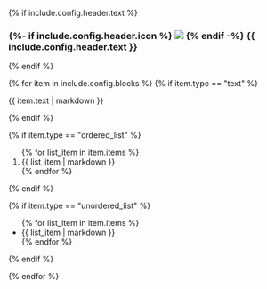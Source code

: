 {% if include.config.header.text %}
<h3 class="flex items-center">
{%- if include.config.header.icon %}
<img class="mr-1.5 w-5 h-5" src="https://docs.konghq.com/assets/images/icons/documentation/icn-{{ include.config.header.icon }}.svg" />
{% endif -%}
{{ include.config.header.text }}
</h3>
{% endif %}

{% for item in include.config.blocks %}
{% if item.type == "text" %}

<p>{{ item.text | markdown }}</p>
{% endif %}

{% if item.type == "ordered_list" %}

<ol>
{% for list_item in item.items %}
<li>{{ list_item | markdown }}</li>
{% endfor %}
</ol>
{% endif %}

{% if item.type == "unordered_list" %}

<ul>
{% for list_item in item.items %}
<li>{{ list_item | markdown }}</li>
{% endfor %}
</ul>
{% endif %}

{% endfor %}

